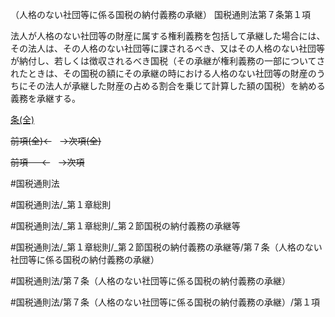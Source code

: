 （人格のない社団等に係る国税の納付義務の承継）
国税通則法第７条第１項

法人が人格のない社団等の財産に属する権利義務を包括して承継した場合には、その法人は、その人格のない社団等に課されるべき、又はその人格のない社団等が納付し、若しくは徴収されるべき国税（その承継が権利義務の一部についてされたときは、その国税の額にその承継の時における人格のない社団等の財産のうちにその法人が承継した財産の占める割合を乗じて計算した額の国税）を納める義務を承継する。

[条(全)](国税通則法＿＿＿＿＿第７条_.md)

~~前項(全)←~~　~~→次項(全)~~

~~前項 　 ←~~　~~→次項~~



#国税通則法

#国税通則法/_第１章総則

#国税通則法/_第１章総則/_第２節国税の納付義務の承継等

#国税通則法/_第１章総則/_第２節国税の納付義務の承継等/第７条（人格のない社団等に係る国税の納付義務の承継）

#国税通則法/第７条（人格のない社団等に係る国税の納付義務の承継）

#国税通則法/第７条（人格のない社団等に係る国税の納付義務の承継）/第１項

